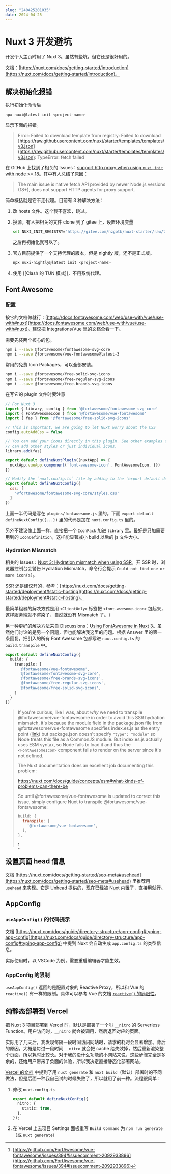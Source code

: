 ```yaml
---
slug: "240425201035"
date: 2024-04-25
---
```


# Nuxt 3 开发避坑


开发个人主页时用了 Nuxt 3。虽然有些坑，但它还是很好用的。

文档：[https://nuxt.com/docs/getting-started/introduction](https://nuxt.com/docs/getting-started/introduction)。

## 解决初始化报错

执行初始化命令后

``` bash
npx nuxi@latest init <project-name>
```

显示下面的报错。

> Error: Failed to download template from registry: Failed to download [https://raw.githubusercontent.com/nuxt/starter/templates/templates/v3.json](https://raw.githubusercontent.com/nuxt/starter/templates/templates/v3.json): TypeError: fetch failed

在 GitHub 上找到了相关的 Issues：[support http proxy when using `nuxi init` with node >= 18](https://github.com/nuxt/cli/issues/159)。其中有人总结了原因：

> The main issue is native fetch API provided by newer Node.js versions (18+), does not support HTTP agents for proxy support.

简单概括就是它不走代理。目前有 3 种解决方法：

1. 改 hosts 文件。这个我不喜欢，跳过。
2. 换源。有人把相关的文件 clone 到了 gitee 上，设置环境变量

    ``` bash
    set NUXI_INIT_REGISTRY="https://gitee.com/hzgotb/nuxt-starter/raw/templates/templates"
    ```

    之后再初始化就可以了。

3. 官方目前提供了一个支持代理的版本，但是 nightly 版，还不是正式版。 

    ``` bash
    npx nuxi-nightly@latest init <project-name>
    ```
4. 使用 [[Clash 的 TUN 模式]]，不用系统代理。



## Font Awesome

### 配置

按它的文档做就行：[https://docs.fontawesome.com/web/use-with/vue/use-with#nuxt](https://docs.fontawesome.com/web/use-with/vue/use-with#nuxt)。建议把 Integrations/Vue 里的文档全看一下。

需要先装两个核心的包。

``` bash
npm i --save @fortawesome/fontawesome-svg-core
npm i --save @fortawesome/vue-fontawesome@latest-3
```

常用的免费 Icon Packages，可以全部安装。

``` bash
npm i --save @fortawesome/free-solid-svg-icons
npm i --save @fortawesome/free-regular-svg-icons
npm i --save @fortawesome/free-brands-svg-icons
```

在写它的 plugin 文件时要注意

``` js
// For Nuxt 3
import { library, config } from '@fortawesome/fontawesome-svg-core'
import { FontAwesomeIcon } from '@fortawesome/vue-fontawesome'
import { fas } from '@fortawesome/free-solid-svg-icons'

// This is important, we are going to let Nuxt worry about the CSS
config.autoAddCss = false

// You can add your icons directly in this plugin. See other examples for how you
// can add other styles or just individual icons.
library.add(fas)

export default defineNuxtPlugin((nuxtApp) => {
  nuxtApp.vueApp.component('font-awesome-icon', FontAwesomeIcon, {})
})

// Modify the `nuxt.config.ts` file by adding to the `export default defineNuxtConfig()`
export default defineNuxtConfig({
  css: [
    '@fortawesome/fontawesome-svg-core/styles.css'
  ]
})
```

上面一半代码是写在 `plugins/fontawesome.js` 里的。下面 `export default defineNuxtConfig({...})` 里的代码是加在 `nuxt.config.ts` 里的。

另外不建议像上面一样，直接把一个 `IconPack` 加进 `library` 里。最好是只加需要用到的 `IconDefinition`，这样能显著减小 build 以后的 js 文件大小。

### Hydration Mismatch

相关的 Issues：[Nuxt 3: Hydration mismatch when using SSR](https://github.com/FortAwesome/vue-fontawesome/issues/394)。开 SSR 时，浏览器控制台会警告 Hydration Mismatch，命令行会提示 `Could not find one or more icon(s)`。

SSR 还是建议开的，参考：[https://nuxt.com/docs/getting-started/deployment#static-hosting](https://nuxt.com/docs/getting-started/deployment#static-hosting)。

最简单粗暴的解决方式是用 `<ClientOnly>` 标签把 `<font-awesome-icon>` 包起来，这样服务端就不渲染了，自然就没有 Mismatch 了。（

另一种更好的解决方法来自 Discussions：[Using FontAwesome in Nuxt 3](https://github.com/nuxt/nuxt/discussions/16014)。虽然他们讨论的是另一个问题，但也能解决我这里的问题。根据 Answer 里的第一条回复，把引入的所有 Font Awesome 包都写进 `nuxt.config.ts` 的 `build.transpile` 中。

``` ts
export default defineNuxtConfig({
  build: {
    transpile: [
      '@fortawesome/vue-fontawesome',
      '@fortawesome/fontawesome-svg-core',
      '@fortawesome/free-brands-svg-icons',
      '@fortawesome/free-regular-svg-icons',
      '@fortawesome/free-solid-svg-icons',
    ]
  }
})
```

> If you're curious, like I was, about _why_ we need to transpile @fortawesome/vue-fontawesome in order to avoid this SSR hydration mismatch, it's because the module field in the package.json file from @fortawesome/vue-fontawesome specifies index.es.js as the entry point ([link](https://github.com/FortAwesome/vue-fontawesome/blob/3.x/package.json#L20)) but package.json doesn't specify `"type": "module"` so Node treats this file as a CommonJS module. But index.es.js actually uses ESM syntax, so Node fails to load it and thus the `<FontAwesomeIcon>` component fails to render on the server since it's not defined.
> 
> The Nuxt documentation does an excellent job documenting this problem:
> 
> https://nuxt.com/docs/guide/concepts/esm#what-kinds-of-problems-can-there-be
> 
> So until @fortawesome/vue-fontawesome is updated to correct this issue, simply configure Nuxt to transpile @fortawesome/vue-fontawesome:
> 
> ``` js
> build: {
>   transpile: [
>     '@fortawesome/vue-fontawesome',
>   ],
> },
> ```
> [^1]


## 设置页面 head 信息

文档 [https://nuxt.com/docs/getting-started/seo-meta#usehead](https://nuxt.com/docs/getting-started/seo-meta#usehead) 里推荐用 `usehead` 来实现。它是 [Unhead](https://unhead.unjs.io/) 提供的，现在已经被 Nuxt 内置了，直接用就行。

## AppConfig

### `useAppConfig()` 的代码提示

文档 [https://nuxt.com/docs/guide/directory-structure/app-config#typing-app-config](https://nuxt.com/docs/guide/directory-structure/app-config#typing-app-config) 中提到 Nuxt 会自动生成 `app.config.ts` 的类型信息。

实际使用时，以 VSCode 为例，需要重启编辑器才能生效。

### AppConfig 的限制

`useAppConfig()` 返回的是配置对象的 Reactive Proxy，所以和 Vue 的 `reactive()` 有一样的限制。具体可以参考 Vue 的文档 [`reactive()` 的局限性](https://cn.vuejs.org/guide/essentials/reactivity-fundamentals.html#limitations-of-reactive)。

## 纯静态部署到 Vercel

把 Nuxt 3 项目部署到 Vercel 时，默认是部署了一个叫 `__nitro` 的 Serverless Function。用户访问时，`__nitro` 就会被调用，然后返回对应的页面。

实际用了几天后，我发现每隔一段时间访问网站时，请求的耗时会显著增加。背后的原因，大概是每过一段时间 `__nitro` 就会把 cache 给失效掉，然后重新渲染整个页面，所以耗时比较长。对于我的没什么功能的小网站来说，这些步骤完全是多余的，还给用户带来了负面的体验，所以我决定直接静态化部署网站。

[Vercel 的文档](https://vercel.com/docs/frameworks/nuxt#static-rendering) 中提到了用 `nuxt generate` 和 `nuxt build`（默认）部署时的不同做法，但是后面一种我自己试的时候失败了，所以就用了前一种。流程很简单：

1. 修改 `nuxt.config.ts`

    ``` ts
    export default defineNuxtConfig({
      nitro: {
        static: true,
      },
    });
    ```

2. 在 Vercel 上去项目 Settings 面板重写 `Build Command` 为 `npm run generate`（或 `nuxt generate`）



[^1]: [https://github.com/FortAwesome/vue-fontawesome/issues/394#issuecomment-2092933896](https://github.com/FortAwesome/vue-fontawesome/issues/394#issuecomment-2092933896)

